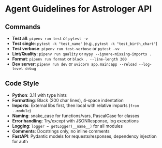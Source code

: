 # Agent Guidelines for Astrologer API

## Commands
- **Test all**: `pipenv run test` or `pytest -v`
- **Test single**: `pytest -k "test_name"` (e.g., `pytest -k "test_birth_chart"`)
- **Test verbose**: `pipenv run test-verbose` or `pytest -vv`
- **Lint/Quality**: `pipenv run quality` or `mypy --ignore-missing-imports .`
- **Format**: `pipenv run format` or `black . --line-length 200`
- **Dev server**: `pipenv run dev` or `uvicorn app.main:app --reload --log-level debug`

## Code Style
- **Python**: 3.11 with type hints
- **Formatting**: Black (200 char lines), 4-space indentation
- **Imports**: External libs first, then local with relative imports (`from ..module`)
- **Naming**: snake_case for functions/vars, PascalCase for classes
- **Error handling**: Try/except with JSONResponse, log exceptions
- **Logging**: `logger = getLogger(__name__)` for all modules
- **Comments**: Docstrings only, no inline comments
- **FastAPI**: Pydantic models for requests/responses, dependency injection for auth